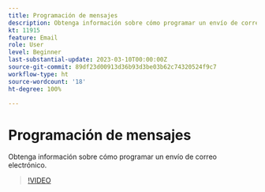 ```yaml
---
title: Programación de mensajes
description: Obtenga información sobre cómo programar un envío de correo electrónico.
kt: 11915
feature: Email
role: User
level: Beginner
last-substantial-update: 2023-03-10T00:00:00Z
source-git-commit: 89df23d00913d36b93d3be03b62c74320524f9c7
workflow-type: ht
source-wordcount: '18'
ht-degree: 100%

---
```



# Programación de mensajes

Obtenga información sobre cómo programar un envío de correo electrónico.

>[!VIDEO](https://video.tv.adobe.com/v/3415919/?quality=12&learn=on)
